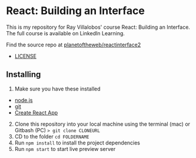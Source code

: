 # React: Building an Interface

This is my repository for Ray Villalobos' course React: Building an Interface. The full course is available on LinkedIn Learning.

Find the source repo at [planetoftheweb/reactinterface2](https://github.com/planetoftheweb/reactinterface2)

- [LICENSE](https://github.com/planetoftheweb/reactinterface2/blob/master/LICENSE)

## Installing

1. Make sure you have these installed

- [node.js](http://nodejs.org/)
- [git](http://git-scm.com/)
- [Create React App](https://facebook.github.io/create-react-app/)

2. Clone this repository into your local machine using the terminal (mac) or Gitbash (PC) `> git clone CLONEURL`
3. CD to the folder `cd FOLDERNAME`
4. Run `npm install` to install the project dependencies
5. Run `npm start` to start live preview server
